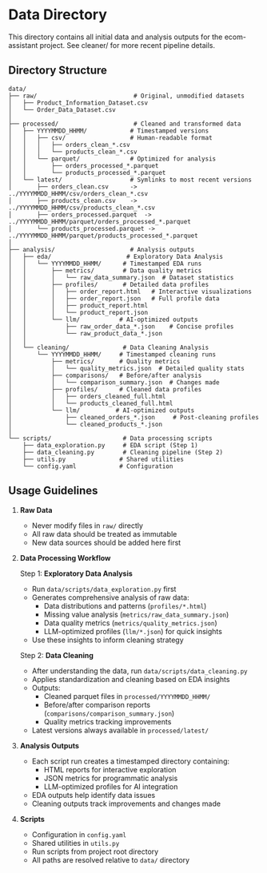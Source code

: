# Data Directory

This directory contains all initial data and analysis outputs for the ecom-assistant project. See cleaner/ for more recent pipeline details.

## Directory Structure

```
data/
├── raw/                           # Original, unmodified datasets
│   ├── Product_Information_Dataset.csv
│   └── Order_Data_Dataset.csv
│
├── processed/                     # Cleaned and transformed data
│   ├── YYYYMMDD_HHMM/            # Timestamped versions
│   │   ├── csv/                  # Human-readable format
│   │   │   ├── orders_clean_*.csv
│   │   │   └── products_clean_*.csv
│   │   └── parquet/              # Optimized for analysis
│   │       ├── orders_processed_*.parquet
│   │       └── products_processed_*.parquet
│   └── latest/                   # Symlinks to most recent versions
│       ├── orders_clean.csv      -> ../YYYYMMDD_HHMM/csv/orders_clean_*.csv
│       ├── products_clean.csv    -> ../YYYYMMDD_HHMM/csv/products_clean_*.csv
│       ├── orders_processed.parquet  -> ../YYYYMMDD_HHMM/parquet/orders_processed_*.parquet
│       └── products_processed.parquet -> ../YYYYMMDD_HHMM/parquet/products_processed_*.parquet
│
├── analysis/                     # Analysis outputs
│   ├── eda/                     # Exploratory Data Analysis
│   │   └── YYYYMMDD_HHMM/      # Timestamped EDA runs
│   │       ├── metrics/        # Data quality metrics
│   │       │   └── raw_data_summary.json  # Dataset statistics
│   │       ├── profiles/       # Detailed data profiles
│   │       │   ├── order_report.html   # Interactive visualizations
│   │       │   ├── order_report.json   # Full profile data
│   │       │   ├── product_report.html
│   │       │   └── product_report.json
│   │       └── llm/           # AI-optimized outputs
│   │           ├── raw_order_data_*.json    # Concise profiles
│   │           └── raw_product_data_*.json
│   │
│   └── cleaning/               # Data Cleaning Analysis
│       └── YYYYMMDD_HHMM/     # Timestamped cleaning runs
│           ├── metrics/       # Quality metrics
│           │   └── quality_metrics.json  # Detailed quality stats
│           ├── comparisons/   # Before/after analysis
│           │   └── comparison_summary.json  # Changes made
│           ├── profiles/      # Cleaned data profiles
│           │   ├── orders_cleaned_full.html
│           │   └── products_cleaned_full.html
│           └── llm/          # AI-optimized outputs
│               ├── cleaned_orders_*.json     # Post-cleaning profiles
│               └── cleaned_products_*.json
│
└── scripts/                    # Data processing scripts
    ├── data_exploration.py     # EDA script (Step 1)
    ├── data_cleaning.py        # Cleaning pipeline (Step 2)
    ├── utils.py               # Shared utilities
    └── config.yaml            # Configuration
```

## Usage Guidelines

1. **Raw Data**
   - Never modify files in `raw/` directly
   - All raw data should be treated as immutable
   - New data sources should be added here first

2. **Data Processing Workflow**

   Step 1: **Exploratory Data Analysis**
   - Run `data/scripts/data_exploration.py` first
   - Generates comprehensive analysis of raw data:
     - Data distributions and patterns (`profiles/*.html`)
     - Missing value analysis (`metrics/raw_data_summary.json`)
     - Data quality metrics (`metrics/quality_metrics.json`)
     - LLM-optimized profiles (`llm/*.json`) for quick insights
   - Use these insights to inform cleaning strategy

   Step 2: **Data Cleaning**
   - After understanding the data, run `data/scripts/data_cleaning.py`
   - Applies standardization and cleaning based on EDA insights
   - Outputs:
     - Cleaned parquet files in `processed/YYYYMMDD_HHMM/`
     - Before/after comparison reports (`comparisons/comparison_summary.json`)
     - Quality metrics tracking improvements
   - Latest versions always available in `processed/latest/`

3. **Analysis Outputs**
   - Each script run creates a timestamped directory containing:
     - HTML reports for interactive exploration
     - JSON metrics for programmatic analysis
     - LLM-optimized profiles for AI integration
   - EDA outputs help identify data issues
   - Cleaning outputs track improvements and changes made

4. **Scripts**
   - Configuration in `config.yaml`
   - Shared utilities in `utils.py`
   - Run scripts from project root directory
   - All paths are resolved relative to `data/` directory
